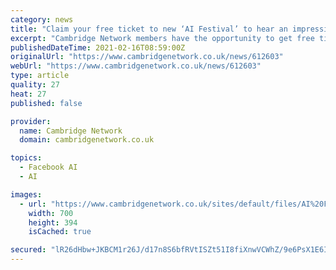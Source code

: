 ```yaml
---
category: news
title: "Claim your free ticket to new ‘AI Festival’ to hear an impressive line-up of inspiring speakers"
excerpt: "Cambridge Network members have the opportunity to get free tickets for the newly launched AI Festival next week (24 and 25 February 2021). Facebook, Google, and BT are just some of the leading technology companies set to share their knowledge and insights at the event."
publishedDateTime: 2021-02-16T08:59:00Z
originalUrl: "https://www.cambridgenetwork.co.uk/news/612603"
webUrl: "https://www.cambridgenetwork.co.uk/news/612603"
type: article
quality: 27
heat: 27
published: false

provider:
  name: Cambridge Network
  domain: cambridgenetwork.co.uk

topics:
  - Facebook AI
  - AI

images:
  - url: "https://www.cambridgenetwork.co.uk/sites/default/files/AI%20Festival%20banner.png"
    width: 700
    height: 394
    isCached: true

secured: "lR26dHbw+JKBCM1r26J/d17n8S6bfRVtISZt51I8fiXnwVCWhZ/9e6PsX1E6IMEd13CtGJC9NSifP6RH5EBjvfI/5S2tlVmNvlVRnJZVAT+7+EqPsdpQVkSJ+1Gv85GVHec79H3vfrlO1b6ateu4TuPIj9fJzhmYonAkD8Xas19Lllj2MMoTRUbEBAO3Ac62c9AfHV5dR4IUYDj7lLXgbeLsRHmPAeFw/wU/57fVm3Vd6DntEGWbYXECsuTmCG1wZHegLBSEGxEaaSqS8NsC/7tPg8kvjYbudl6XMED5/AtCr1fYQ8vDML5jOxC/97dVnWx8Hyanexq6FSlKg2PG0CZdvMMUGKhAHAYFb6NqOdI=;7VsSD8jPEBR+VPZRrnFyzA=="
---
```


